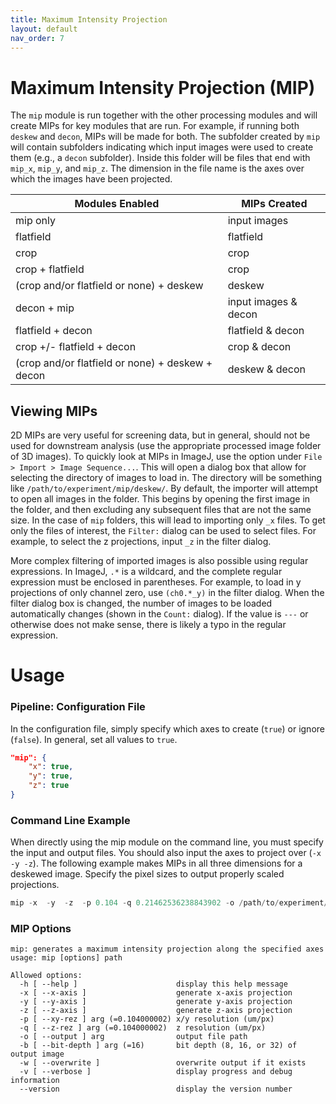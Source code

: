 ```yaml
---
title: Maximum Intensity Projection
layout: default
nav_order: 7
---
```


# Maximum Intensity Projection (MIP)

The `mip` module is run together with the other processing modules and will create MIPs for key modules that are run. For example, if running both `deskew` and `decon`, MIPs will be made for both. The subfolder created by `mip` will contain subfolders indicating which input images were used to create them (e.g., a `decon` subfolder). Inside this folder will be files that end with `mip_x`, `mip_y`, and `mip_z`. The dimension in the file name is the axes over which the images have been projected.


| Modules Enabled | MIPs Created |
| ----- | ----- |
| mip only | input images |
| flatfield| flatfield |
| crop | crop |
| crop + flatfield | crop |
| (crop and/or flatfield or none) + deskew | deskew |
| decon + mip | input images & decon |
| flatfield + decon | flatfield & decon |
| crop +/- flatfield + decon | crop & decon |
| (crop and/or flatfield or none) + deskew + decon | deskew & decon |

## Viewing MIPs

2D MIPs are very useful for screening data, but in general, should not be used for downstream analysis (use the appropriate processed image folder of 3D images). To quickly look at MIPs in ImageJ, use the option under `File > Import > Image Sequence...`. This will open a dialog box that allow for selecting the directory of images to load in. The directory will be something like `/path/to/experiment/mip/deskew/`. By default, the importer will attempt to open all images in the folder. This begins by opening the first image in the folder, and then excluding any subsequent files that are not the same size. In the case of `mip` folders, this will lead to importing only `_x` files. To get only the files of interest, the `Filter:` dialog can be used to select files. For example, to select the z projections, input `_z` in the filter dialog.

More complex filtering of imported images is also possible using regular expressions. In ImageJ, `.*` is a wildcard, and the complete regular expression must be enclosed in parentheses. For example, to load in y projections of only channel zero, use `(ch0.*_y)` in the filter dialog. When the filter dialog box is changed, the number of images to be loaded automatically changes (shown in the `Count:` dialog). If the value is `---` or otherwise does not make sense, there is likely a typo in the regular expression.


# Usage

### Pipeline: Configuration File
In the configuration file, simply specify which axes to create (`true`) or ignore (`false`). In general, set all values to `true`.

```json
"mip": {
    "x": true,
    "y": true,
    "z": true
}
```

### Command Line Example
When directly using the mip module on the command line, you must specify the input and output files. You should also input the axes to project over (`-x -y -z`). The following example makes MIPs in all three dimensions for a deskewed image. Specify the pixel sizes to output properly scaled projections.
```c
mip -x  -y  -z  -p 0.104 -q 0.21462536238843902 -o /path/to/experiment/mip/deskew/scan_Cam1_ch0_tile0_t0000_deskew_mip.tif /path/to/experiment/deskew/scan_Cam1_ch0_tile0_t0000_deskew.tif
```

### MIP Options

```text
mip: generates a maximum intensity projection along the specified axes
usage: mip [options] path

Allowed options:
  -h [ --help ]                      display this help message
  -x [ --x-axis ]                    generate x-axis projection
  -y [ --y-axis ]                    generate y-axis projection
  -z [ --z-axis ]                    generate z-axis projection
  -p [ --xy-rez ] arg (=0.104000002) x/y resolution (um/px)
  -q [ --z-rez ] arg (=0.104000002)  z resolution (um/px)
  -o [ --output ] arg                output file path
  -b [ --bit-depth ] arg (=16)       bit depth (8, 16, or 32) of output image
  -w [ --overwrite ]                 overwrite output if it exists
  -v [ --verbose ]                   display progress and debug information
  --version                          display the version number
```

